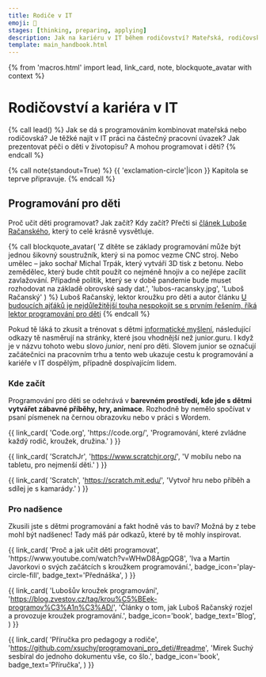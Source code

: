 ```yaml
---
title: Rodiče v IT
emoji: 👶
stages: [thinking, preparing, applying]
description: Jak na kariéru v IT během rodičovství? Mateřská, rodičovská, částečný úvazek, programování s dětmi a mnoho dalšího.
template: main_handbook.html
---
```


{% from 'macros.html' import lead, link_card, note, blockquote_avatar with context %}

# Rodičovství a kariéra v IT

{% call lead() %}
Jak se dá s programováním kombinovat mateřská nebo rodičovská?
Je těžké najít v IT práci na částečný pracovní úvazek?
Jak prezentovat péči o děti v životopisu?
A mohou programovat i děti?
{% endcall %}

{% call note(standout=True) %}
  {{ 'exclamation-circle'|icon }} Kapitola se teprve připravuje.
{% endcall %}

## Programování pro děti

Proč učit děti programovat? Jak začít? Kdy začít?
Přečti si [článek Luboše Račanského](https://www.heroine.cz/zeny-it/7677-u-budoucich-ajtaku-je-nejdulezitejsi-touha-nespokojit-se-s-prvnim-resenim-rika-lektor-programovani-pro-deti), který to celé krásně vysvětluje.

{% call blockquote_avatar(
  'Z dítěte se základy programování může být jednou šikovný soustružník, který si na pomoc vezme CNC stroj. Nebo umělec – jako sochař Michal Trpák, který vytváří 3D tisk z betonu. Nebo zemědělec, který bude chtít použít co nejméně hnojiv a co nejlépe zacílit zavlažování. Případně politik, který se v době pandemie bude muset rozhodovat na základě obrovské sady dat.',
  'lubos-racansky.jpg',
  'Luboš Račanský'
) %}
  Luboš Račanský, lektor kroužku pro děti a autor článku [U budoucích ajťáků je nejdůležitější touha nespokojit se s prvním řešením, říká lektor programování pro děti](https://www.heroine.cz/zeny-it/7677-u-budoucich-ajtaku-je-nejdulezitejsi-touha-nespokojit-se-s-prvnim-resenim-rika-lektor-programovani-pro-deti)
{% endcall %}

Pokud tě láká to zkusit a trénovat s dětmi [informatické myšlení](https://imysleni.cz/informaticke-mysleni/co-je-informaticke-mysleni), následující odkazy tě nasměrují na stránky, které jsou vhodnější než junior.guru. I když je v názvu tohoto webu slovo _junior_, není pro děti.
Slovem junior se označují začátečníci na pracovním trhu a tento web ukazuje cestu k programování a kariéře v IT dospělým, případně dospívajícím lidem.

### Kde začít

Programování pro děti se odehrává v **barevném prostředí, kde jde s dětmi vytvářet zábavné příběhy, hry, animace**. Rozhodně by nemělo spočívat v psaní písmenek na černou obrazovku nebo v práci s Wordem.

<div class="link-cards">
  {{ link_card(
    'Code.org',
    'https://code.org/',
    'Programování, které zvládne každý rodič, kroužek, družina.'
  ) }}

  {{ link_card(
    'ScratchJr',
    'https://www.scratchjr.org/',
    'V mobilu nebo na tabletu, pro nejmenší děti.'
  ) }}

  {{ link_card(
    'Scratch',
    'https://scratch.mit.edu/',
    'Vytvoř hru nebo příběh a sdílej je s kamarády.'
  ) }}
</div>

### Pro nadšence

Zkusili jste s dětmi programování a fakt hodně vás to baví?
Možná by z tebe mohl být nadšenec!
Tady máš pár odkazů, které by tě mohly inspirovat.

<div class="link-cards">
  {{ link_card(
    'Proč a jak učit děti programovat',
    'https://www.youtube.com/watch?v=WHwD8AgpQG8',
    'Iva a Martin Javorkovi o svých začátcích s kroužkem programování.',
    badge_icon='play-circle-fill',
    badge_text='Přednáška',
  ) }}

  {{ link_card(
    'Lubošův kroužek programování',
    'https://blog.zvestov.cz/tag/krou%C5%BEek-programov%C3%A1n%C3%AD/',
    'Články o tom, jak Luboš Račanský rozjel a provozuje kroužek programování.',
    badge_icon='book',
    badge_text='Blog',
  ) }}

  {{ link_card(
    'Příručka pro pedagogy a rodiče',
    'https://github.com/xsuchy/programovani_pro_deti/#readme',
    'Mirek Suchý sesbíral do jednoho dokumentu vše, co šlo.',
    badge_icon='book',
    badge_text='Příručka',
  ) }}
</div>


<!-- {#

děti https://www.coderebels.cz/
(nepřesunout do parents.md?)
https://twitter.com/programohrajeme/status/1462698199001489411

- Magda https://mail.google.com/mail/u/0/#inbox/KtbxLrjGQcnLHJfGrPfPsPdVzHDfvDThLB

https://imysleni.cz/ucebnice/zaklady-programovani-v-jazyce-python-pro-stredni-skoly

Privydelek na materske
- vpp na mateřské
- OSVČ sám/sama prozovovat znamená přijít o podporu v mateřství
- https://aperio.cz/vydelecna-cinnost-behem-materske-rodicovske-dovolene/
- https://mail.google.com/mail/u/0/#inbox/KtbxLrjGQcnLHJfGrPfPsPdVzHDfvDThLB

Mateřská do CVčka
https://www.facebook.com/groups/344184902617292/?multi_permalinks=1416009175434854&hoisted_section_header_type=recently_seen&__cft__[0]=AZX4mzGVPa_P2Iuqw8iBcu51l11OI8YNPC2j94QuZ7XlKAbbAZmGGVvygoehieSM2S8L4KvqMJ7Lnr32RKwQs0EoCROhY15hIGqSCvc7Cn3ZAioPYC2ekaS6YDWwpN39x89rrUtAxXFxi32aTG2JcCs3EWaQuLoTdkaBChAcmqoRxtk3a8c4OoiNO5FhmS8IS4Y&__tn__=%2CO%2CP-R

https://www.bbc.com/worklife/article/20210617-does-motherhood-belong-on-a-resume

rady ohledně děr v CV a mateřské
https://www.linkedin.com/posts/honzajavorek_%C4%8Dl%C3%A1nek-na-bbc-rozeb%C3%ADr%C3%A1-zda-pat%C5%99%C3%AD-p%C3%A9%C4%8De-o-activity-6851398868228198400-y6fc

co říkají matkám na pohovorech
https://www.facebook.com/groups/123305571039874/?multi_permalinks=4856613921042325&hoisted_section_header_type=recently_seen

https://zpravy.aktualne.cz/ekonomika/vodafone-nabidne-u-vsech-pozic-castecny-uvazek-cesko-s-flexi/r~40c55cf6c47c11ebbc3f0cc47ab5f122/

https://www.linkedin.com/in/kaitlynchang/
(featured) https://www.linkedin.com/feed/update/urn:li:activity:6854922239847006208/

- zalohy nemusis platit kdyz jsi na materske nebo student, Zmínila bych ještě rozdíl mezi podnikáním jako hlavní a jako vedlejší činnost.
- https://twitter.com/_hospa/status/1333552886853357569
- https://www.facebook.com/groups/junior.guru/permalink/502624567327822/?comment_id=502647810658831
- https://marter.cz/
- https://medium.com/@lenka.stawarczyk/pro%C4%8D-si-%C5%BEeny-p%C5%99i-hled%C3%A1n%C3%AD-pr%C3%A1ce-nev%C4%9B%C5%99%C3%AD-a-nejsou-sp%C3%AD%C5%A1-jen-vyb%C3%ADrav%C3%A9-a50c936fb805
- https://www.linkedin.com/posts/femme-palette_weve-released-a-new-e-book-about-balancing-activity-7018836400825376768-A6R8
- https://projekty.heroine.cz/zeny-it

„Většina matek chce dál pokračovat. Často se samy ozvou, jestli pro ně něco máme, a vždycky máme. Pokaždé existuje nějaký malý projekt, který jim můžeme dát. Nebo chodí školit juniory. Ony jsou nadšené, my jsme nadšení,“
https://denikn.cz/279531/koncici-sefka-slevomatu-muzi-si-me-na-jednanich-pletli-s-obsluhou-zeny-se-podcenuji-a-boji-se-selhani/?cst=91370c7fe392f469f161d9e86d3e151e0e237c39

https://mamajob.online/

--- https://discord.com/channels/769966886598737931/788832177135026197/990538199308853278
Dneska na mě facebook vyhodil Strojové učení pro děti:
https://www.donio.cz/ucebnice-umele-inteligence-pro-deti?fbclid=IwAR3_mBSfWFSQYHnGUEhNm0sDopBkZGOQwmZaCi3IvyRvOK7eOiij1YeGFtE

Myslím, že tohle potřebuju 😄 Kromě toho že to je Strojové učení pro děti, chápete, jako vysvětlený pro děti, 😁  , tak to am podle všeho dělaj ve Scratchi 😄
---


--- https://discord.com/channels/769966886598737931/769966887055392768/982900261263646821
<@933738477449785384> Mateřská mi funguje 24/7/365. <:lolpain:859017227515854879> Mám tři velice aktivní kluky 23 měsíců, 4 roky a 6 let. Škola nám teď naštěstí teprve začne, to ještě bude tóčo. Hlídání nulové, jen když se manžel občas zapojí o víkendu. Večer nic nedělám, protože chci aspoň ten večer chvíli strávit s manželem, pokud mě teda nezabaví na celý večer nejmladší a neusnu s ním. 😄

A kdy se tedy učím? Když jsou starší dva kluci ve školce a nejmladšího uspim po obědě. (Bohužel zrovna teď nastal čas, kdy mi po obědě nechce už moc spát.) A zbytek o víkendech, případně v týdnu navečer chvilky a výjimečně když se děti na chvíli něčím zabaví. "Hlídání" televizí odmítám, protože kluci pak akorát víc zlobí, takže tam používám časovač na televizi, abych to nemusela sledovat (přičemž vím, na co se koukají a je okolo toho hodně debat, co povolím) a někdy tak získám taky chvilku - aspoň od starších, nejmladšímu nic ještě nepouštím.

Teď, jak začnu pracovat, tak se budu muset s manželem už domluvit, aby mě od dětí odstínil pravidelně, jestli to nemám dělat večer a víkendy, když mi nejmladší háže vidle do toho spaní. Manžel sám mi na začátku tvrdil, že si to představuju moc jednoduše, jak se dostanu do IT, takže chápe, že když už tam jsem, že to mé úsilí k něčemu je a je zapotřebí.
---

http://www.zasnem.cz/2023/04/26/maly-hacker/
https://cc.cz/matkam-a-firmam-pomaha-skloubit-praci-a-rodinny-zivot-vetsina-manazeru-svym-lidem-neveri-rika/

--- https://discord.com/channels/769966886598737931/788826407412170752/1209840122757914644
💪
---


--- https://discord.com/channels/769966886598737931/769966887055392768/1223179054039961711
Co si přesně představit, když v inzerátu vidím jako jeden z benefitů: "pro-rodinný přistup" a podobné mutace téhož? Je mi jasný, kam asi míří, ale zajímalo by mě, jak to potom funguje prakticky (Jsou posunuté core hours, aby všichni stihli zajet do školky? Nejsou core hours vůbec? Výplaty jsou ve formě kindr vajec? 🤔)

P.S. Nemůžu teď dohledat ten konkrétní inzeráta, velmi výjimečně na to narazím a jaksi přirozeně to se mnou rezonuje.
---


--- https://discord.com/channels/769966886598737931/788826407412170752/1222146790460231710
Když se tady říká part time, tak se neříká se jak moc „part“: 80 % vs. 60 % vs. 20 % je velký rozdíl.
Taky je rozdíl, jestli někdo pracuje každý den, jen kratší dobu nebo jsou celé dny, kdy tam není. Stejně tak může být ok, že je někdo dostupný jen 4 hodiny dopoledne a jinde je zase lepší, když je dostupný 2 hodiny dopoledne a 2 hodiny odpoledne.
Samozřejmě záleží na typu práce a tom, jak je to kde organizované.
---


--- https://discord.com/channels/769966886598737931/797040163325870092/1221400946928652339
OK, tak možná ať si zkusí projet tohle https://blockly.games/?lang=en používáme to i s dospělými, co nikdy neprogramovali, aby si rozvičili mozky tím správným směrem, než začnou psát kód (i když trochu kódu se píše i tam ke konci) (a třeba malování želvou mě jednou chytlo tak, že jsem u toho seděl pár hodin 😅)
---


https://www.linkedin.com/company/mamajob/
https://www.aperio.cz/clanky/navrat-do-zamestnani-po-materske-rodicovske-dovolene


#} -->
